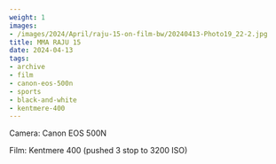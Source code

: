 ```yaml
---
weight: 1
images:
- /images/2024/April/raju-15-on-film-bw/20240413-Photo19_22-2.jpg
title: MMA RAJU 15
date: 2024-04-13
tags:
- archive
- film
- canon-eos-500n
- sports
- black-and-white
- kentmere-400
---
```


Camera: Canon EOS 500N

Film: Kentmere 400 (pushed 3 stop to 3200 ISO)